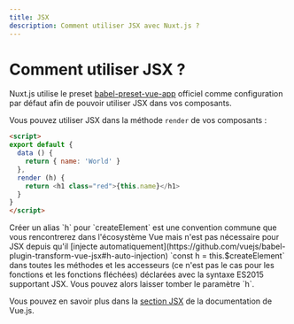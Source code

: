 ```yaml
---
title: JSX
description: Comment utiliser JSX avec Nuxt.js ?
---
```


# Comment utiliser JSX ?

Nuxt.js utilise le preset [babel-preset-vue-app](https://github.com/vuejs/babel-preset-vue-app) officiel comme configuration par défaut afin de pouvoir utiliser JSX dans vos composants.

Vous pouvez utiliser JSX dans la méthode `render` de vos composants :

```html
<script>
export default {
  data () {
    return { name: 'World' }
  },
  render (h) {
    return <h1 class="red">{this.name}</h1>
  }
}
</script>
```

<p class="Alert Alert--info">Créer un alias `h` pour `createElement` est une convention commune que vous rencontrerez dans l'écosystème Vue mais n'est pas nécessaire pour JSX depuis qu'il [injecte automatiquement](https://github.com/vuejs/babel-plugin-transform-vue-jsx#h-auto-injection) `const h = this.$createElement` dans toutes les méthodes et les accesseurs (ce n'est pas le cas pour les fonctions et les fonctions fléchées) déclarées avec la syntaxe ES2015 supportant JSX. Vous pouvez alors laisser tomber le paramètre `h`.</p>

Vous pouvez en savoir plus dans la [section JSX](https://vuejs.org/v2/guide/render-function.html#JSX) de la documentation de Vue.js.

